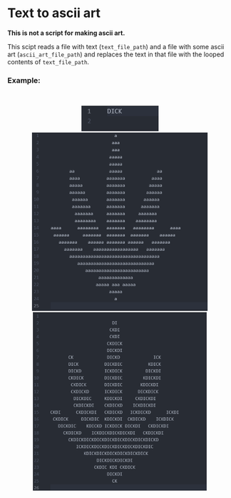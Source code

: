 # Text to ascii art
**This is not a script for making ascii art.**

This scipt reads a file with text (`text_file_path`) and a file with some ascii art (`ascii_art_file_path`) and replaces the text in that file with the looped contents of `text_file_path`.

### Example:
<br>
<p align="center">
    <img src="https://github.com/r4v10l1/text2asciiart/blob/main/Images/penis.png" alt="penis.txt">
    <img height="400em" src="https://github.com/r4v10l1/text2asciiart/blob/main/Images/weed.png" alt="weed.txt">
    <img height="400em" src="https://github.com/r4v10l1/text2asciiart/blob/main/Images/output.png" alt="output.txt">
</p>

